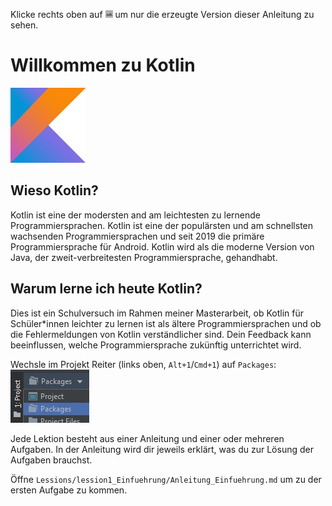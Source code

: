 Klicke rechts oben auf ![](../../../images/LayoutPreviewOnly.png) um nur die erzeugte Version dieser Anleitung zu sehen.

# Willkommen zu Kotlin

![](../../../images/Kotlin.png)

## Wieso Kotlin?

Kotlin ist eine der modersten and am leichtesten zu lernende Programmiersprachen.
Kotlin ist eine der populärsten und am schnellsten wachsenden Programmiersprachen und seit 2019 die primäre Programmiersprache für Android.
Kotlin wird als die moderne Version von Java, der zweit-verbreitesten Programmiersprache, gehandhabt.

## Warum lerne ich heute Kotlin?

Dies ist ein Schulversuch im Rahmen meiner Masterarbeit, 
ob Kotlin für Schüler*innen leichter zu lernen ist als ältere Programmiersprachen und 
ob die Fehlermeldungen von Kotlin verständlicher sind.
Dein Feedback kann beeinflussen, welche Programmiersprache zukünftig unterrichtet wird.

Wechsle im Projekt Reiter (links oben, `Alt+1`/`Cmd+1`) auf `Packages`:\
![](../../../images/ChangeToPackeges.jpg)

Jede Lektion besteht aus einer Anleitung und einer oder mehreren Aufgaben.
In der Anleitung wird dir jeweils erklärt, was du zur Lösung der Aufgaben brauchst.

Öffne `Lessions/lession1_Einfuehrung/Anleitung_Einfuehrung.md` um zu der ersten Aufgabe zu kommen.